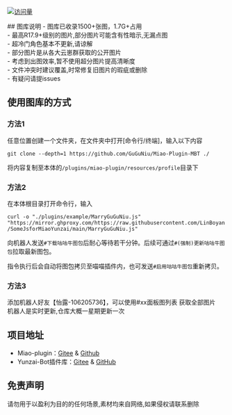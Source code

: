 
<p align="center">

  [![访问量](https://profile-counter.glitch.me/Miao-Plugin-MBT/count.svg)](https://github.com/GuGuNiu/Miao-Plugin-MBT)

</p>
## 图库说明
- 图库已收录1500+张图，1.7G+占用<br>
- 最高R17.9+级别的图片,部分图片可能含有性暗示,无漏点图<br>
- 超冷门角色基本不更新,请谅解<br>
- 部分图片是从各大云崽群获取的公开图片<br>
- 考虑到出图效率,暂不使用超分图片提高清晰度<br>
- 文件冲突时建议覆盖,时常修复旧图片的瑕疵或删除<br>
- 有疑问请提issues<br>

## 使用图库的方式

### 方法1

任意位置创建一个文件夹，在文件夹中打开[命令行/终端]，输入以下内容

`git clone --depth=1 https://github.com/GuGuNiu/Miao-Plugin-MBT ./`

将内容复制至本体的`/plugins/miao-plugin/resources/profile`目录下

### 方法2
在本体根目录打开命令行，输入

`curl -o "./plugins/example/MarryGuGuNiu.js" "https://mirror.ghproxy.com/https://raw.githubusercontent.com/LinBoyan/SomeJsforMiaoYunzai/main/MarryGuGuNiu.js"`

向机器人发送`#下载咕咕牛图包`后耐心等待若干分钟。后续可通过`#(强制)更新咕咕牛图包`拉取最新图包。

指令执行后会自动将图包拷贝至喵喵插件内，也可发送`#启用咕咕牛图包`重新拷贝。

### 方法3
添加机器人好友【怡露-106205736】，可以使用#xx面板图列表 获取全部图片<br>
机器人是实时更新,仓库大概一星期更新一次<br>

## 项目地址
* Miao-plugin：[Gitee](https://gitee.com/yoimiya-kokomi/miao-plugin) & [Github](https://github.com/yoimiya-kokomi/miao-plugin)
* Yunzai-Bot插件库：[Gitee](https://gitee.com/Hikari666/Yunzai-Bot-plugins-index) & [GitHub](https://github.com/HiArcadia/Yunzai-Bot-plugins-index)

## 免责声明
请勿用于以盈利为目的的任何场景,素材均来自网络,如果侵权请联系删除

